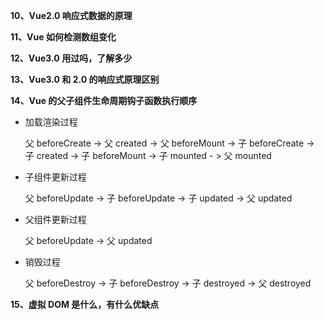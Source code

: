 **10、Vue2.0 响应式数据的原理**

**11、Vue 如何检测数组变化**

**12、Vue3.0 用过吗，了解多少**

**13、Vue3.0 和 2.0 的响应式原理区别**

**14、Vue 的父子组件生命周期钩子函数执行顺序**

- 加载渲染过程

  父 beforeCreate -> 父 created -> 父 beforeMount  -> 子 beforeCreate -> 子 created -> 子 beforeMount -> 子 mounted - > 父 mounted

- 子组件更新过程

  父 beforeUpdate -> 子 beforeUpdate -> 子 updated -> 父 updated

- 父组件更新过程

  父 beforeUpdate -> 父 updated

- 销毁过程

  父 beforeDestroy -> 子 beforeDestroy -> 子 destroyed -> 父 destroyed



**15、虚拟 DOM 是什么，有什么优缺点**

